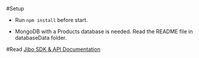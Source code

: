 #Setup
* Run `npm install` before start.

* MongoDB with a Products database is needed. Read the README file in databaseData folder.


#Read
[Jibo SDK & API Documentation](https://developers.jibo.com/sdk/docs/)
